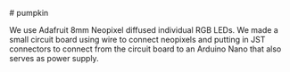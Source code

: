 \# pumpkin



We use Adafruit 8mm Neopixel diffused individual RGB LEDs. We made a small circuit board using wire to connect neopixels and putting in JST connectors to connect from the circuit board to an Arduino Nano that also serves as power supply.

